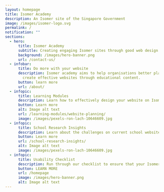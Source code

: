 ```yaml
---
layout: homepage
title: Isomer Academy
description: An Isomer site of the Singapore Government
image: /images/isomer-logo.svg
permalink: /
notification: ""
sections:
  - hero:
      title: Isomer Academy
      subtitle: Creating engaging Isomer sites through good web design practices.
      background: /images/hero-banner.png
      url: /contact-us/
  - infobar:
      title: Do more with your website
      description: Isomer academy aims to help organisations better plan, design, and
        create effective websites through educational content.
      button: learn more
      url: /about/
  - infopic:
      title: Learning Modules
      description: Learn how to effectively design your website on Isomer.
      button: Learn more
      alt: Image alt text
      url: /learning-modules/website-planning/
      image: /images/pexels-ron-lach-10646609.jpg
  - infopic:
      title: School Research Insights
      description: Learn about the challenges on current school websites.
      button: Learn more
      url: /school-research-insights/
      alt: Image alt text
      image: /images/pexels-ron-lach-10646609.jpg
  - infopic:
      title: Usability Checklist
      description: Run through our checklist to ensure that your Isomer site is ready to go.
      button: LEARN MORE
      url: /homepage
      image: /images/hero-banner.png
      alt: Image alt text
---
```


